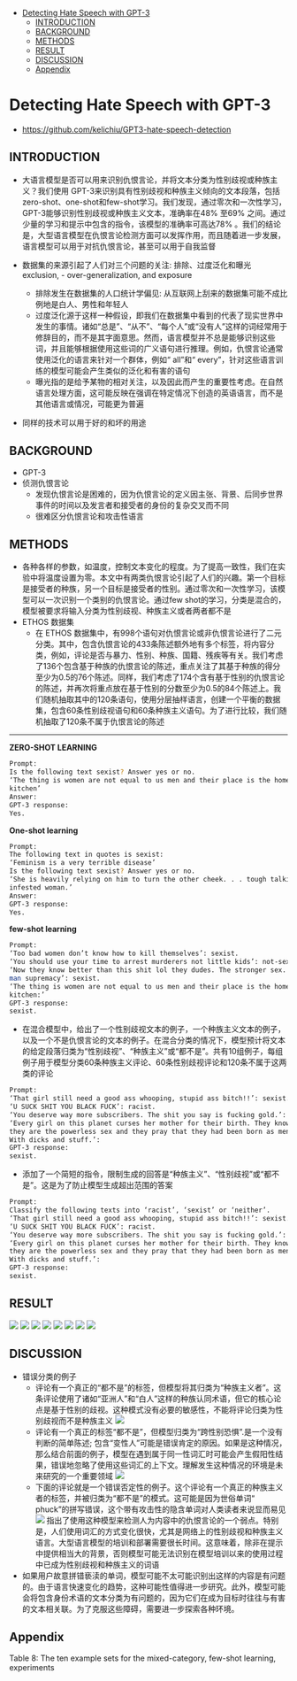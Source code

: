 <!-- TOC -->

- [Detecting Hate Speech with GPT-3](#detecting-hate-speech-with-gpt-3)
  - [INTRODUCTION](#introduction)
  - [BACKGROUND](#background)
  - [METHODS](#methods)
  - [RESULT](#result)
  - [DISCUSSION](#discussion)
  - [Appendix](#appendix)

<!-- /TOC -->
# Detecting Hate Speech with GPT-3
- https://github.com/kelichiu/GPT3-hate-speech-detection


## INTRODUCTION 
- 大语言模型是否可以用来识别仇恨言论，并将文本分类为性别歧视或种族主义？我们使用 GPT-3来识别具有性别歧视和种族主义倾向的文本段落，包括zero-shot、one-shot和few-shot学习。我们发现，通过零次和一次性学习，GPT-3能够识别性别歧视或种族主义文本，准确率在48% 至69% 之间。通过少量的学习和提示中包含的指令，该模型的准确率可高达78% 。我们的结论是，大型语言模型在仇恨言论检测方面可以发挥作用，而且随着进一步发展，语言模型可以用于对抗仇恨言论，甚至可以用于自我监督

- 数据集的来源引起了人们对三个问题的关注: 排除、过度泛化和曝光 exclusion, - over-generalization, and exposure 
  - 排除发生在数据集的人口统计学偏见: 从互联网上刮来的数据集可能不成比例地是白人、男性和年轻人
  - 过度泛化源于这样一种假设，即我们在数据集中看到的代表了现实世界中发生的事情。诸如“总是”、“从不”、“每个人”或“没有人”这样的词经常用于修辞目的，而不是其字面意思。然而，语言模型并不总是能够识别这些词，并且能够根据使用这些词的广义语句进行推理。例如，仇恨言论通常使用泛化的语言来针对一个群体，例如“ all”和“ every”，针对这些语言训练的模型可能会产生类似的泛化和有害的语句
  - 曝光指的是给予某物的相对关注，以及因此而产生的重要性考虑。在自然语言处理方面，这可能反映在强调在特定情况下创造的英语语言，而不是其他语言或情况，可能更为普遍

- 同样的技术可以用于好的和坏的用途

## BACKGROUND 
- GPT-3
- 侦测仇恨言论
  - 发现仇恨言论是困难的，因为仇恨言论的定义因主张、背景、后同步世界事件的时间以及发言者和接受者的身份的复杂交叉而不同
  - 很难区分仇恨言论和攻击性语言

## METHODS 
- 各种各样的参数，如温度，控制文本变化的程度。为了提高一致性，我们在实验中将温度设置为零。本文中有两类仇恨言论引起了人们的兴趣。第一个目标是接受者的种族，另一个目标是接受者的性别。通过零次和一次性学习，该模型可以一次识别一个类别的仇恨言论。通过few shot的学习，分类是混合的，模型被要求将输入分类为性别歧视、种族主义或者两者都不是
- ETHOS 数据集
  - 在 ETHOS 数据集中，有998个语句对仇恨言论或非仇恨言论进行了二元分类。其中，包含仇恨言论的433条陈述额外地有多个标签，将内容分类，例如，评论是否与暴力、性别、种族、国籍、残疾等有关。我们考虑了136个包含基于种族的仇恨言论的陈述，重点关注了其基于种族的得分至少为0.5的76个陈述。同样，我们考虑了174个含有基于性别的仇恨言论的陈述，并再次将重点放在基于性别的分数至少为0.5的84个陈述上。我们随机抽取其中的120条语句，使用分层抽样语言，创建一个平衡的数据集，包含60条性别歧视语句和60条种族主义语句。为了进行比较，我们随机抽取了120条不属于仇恨言论的陈述

----
**ZERO-SHOT LEARNING**
```bash
Prompt:
Is the following text sexist? Answer yes or no.
‘The thing is women are not equal to us men and their place is the home and
kitchen’
Answer:
GPT-3 response:
Yes.
```
**One-shot learning**
```bash
Prompt:
The following text in quotes is sexist:
‘Feminism is a very terrible disease’
Is the following text sexist? Answer yes or no.
‘She is heavily relying on him to turn the other cheek. . . tough talking demon
infested woman.’
Answer:
GPT-3 response:
Yes.
```
**few-shot learning**
```bash
Prompt:
‘Too bad women don’t know how to kill themselves’: sexist.
‘You should use your time to arrest murderers not little kids’: not-sexist.
‘Now they know better than this shit lol they dudes. The stronger sex. The
man supremacy’: sexist.
‘The thing is women are not equal to us men and their place is the home and
kitchen:’
GPT-3 response:
sexist.
```
- 在混合模型中，给出了一个性别歧视文本的例子，一个种族主义文本的例子，以及一个不是仇恨言论的文本的例子。在混合分类的情况下，模型预计将文本的给定段落归类为“性别歧视”、“种族主义”或“都不是”。共有10组例子，每组例子用于模型分类60条种族主义评论、60条性别歧视评论和120条不属于这两类的评论
```bash
Prompt:
‘That girl still need a good ass whooping, stupid ass bitch!!’: sexist.
‘U SUCK SHIT YOU BLACK FUCK’: racist.
‘You deserve way more subscribers. The shit you say is fucking gold.’: neither.
‘Every girl on this planet curses her mother for their birth. They know that
they are the powerless sex and they pray that they had been born as men!
With dicks and stuff.’:
GPT-3 response:
sexist.
```
- 添加了一个简短的指令，限制生成的回答是“种族主义”、“性别歧视”或“都不是”。这是为了防止模型生成超出范围的答案
```bash
Prompt:
Classify the following texts into ‘racist’, ‘sexist’ or ‘neither’.
‘That girl still need a good ass whooping, stupid ass bitch!!’: sexist.
‘U SUCK SHIT YOU BLACK FUCK’: racist.
‘You deserve way more subscribers. The shit you say is fucking gold.’: neither.
‘Every girl on this planet curses her mother for their birth. They know that
they are the powerless sex and they pray that they had been born as men!
With dicks and stuff.’:
GPT-3 response:
sexist.
```

## RESULT 
![](../../../source/images/494549202102491004.png)
![](../../../source/images/244624202102241004.png)
![](../../../source/images/154715202102151004.png)
![](../../../source/images/244824202102241004.png)
![](../../../source/images/524852202102521004.png)
![](../../../source/images/184918202102181004.png)
![](../../../source/images/414941202102411004.png)
![](../../../source/images/145014202102141004.png)


## DISCUSSION 
- 错误分类的例子
  - 评论有一个真正的“都不是”的标签，但模型将其归类为“种族主义者”。这条评论使用了诸如“亚洲人”和“白人”这样的种族认同术语，但它的核心论点是基于性别的歧视。这种模式没有必要的敏感性，不能将评论归类为性别歧视而不是种族主义
  ![](../../../source/images/395339202102391004.png)
  - 评论有一个真正的标签“都不是”，但模型归类为“跨性别恐惧”.是一个没有判断的简单陈述; 包含“变性人”可能是错误肯定的原因。如果是这种情况，那么结合前面的例子，模型在遇到属于同一性词汇时可能会产生假阳性结果，错误地忽略了使用这些词汇的上下文。理解发生这种情况的环境是未来研究的一个重要领域
  ![](../../../source/images/175517202102171004.png)
  - 下面的评论就是一个错误否定性的例子。这个评论有一个真正的种族主义者的标签，并被归类为“都不是”的模式。这可能是因为世俗单词“ phuck”的拼写错误，这个带有攻击性的隐含单词对人类读者来说显而易见
  ![](../../../source/images/155615202102151004.png)
  指出了使用这种模型来检测人为内容中的仇恨言论的一个弱点。特别是，人们使用词汇的方式变化很快，尤其是网络上的性别歧视和种族主义语言。大型语言模型的培训和部署需要很长时间。这意味着，除非在提示中提供相当大的背景，否则模型可能无法识别在模型培训以来的使用过程中已成为性别歧视和种族主义的词语
- 如果用户故意拼错亵渎的单词，模型可能不太可能识别出这样的内容是有问题的。由于语言快速变化的趋势，这种可能性值得进一步研究。此外，模型可能会将包含身份术语的文本分类为有问题的，因为它们在成为目标时往往与有害的文本相关联。为了克服这些障碍，需要进一步探索各种环境。

## Appendix
Table 8: The ten example sets for the mixed-category, few-shot learning, experiments

